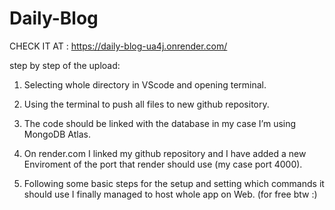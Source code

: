 # Daily-Blog
CHECK IT AT : https://daily-blog-ua4j.onrender.com/

step by step of the upload:

1. Selecting whole directory in VScode and opening terminal.

2. Using the terminal to push all files to new github repository.

3. The code should be linked with the database in my case I’m using MongoDB Atlas.

4. On render.com I linked my github repository and I have added a new Enviroment of the port that render should use (my case port 4000).

5. Following some basic steps for the setup and setting which commands it should use I finally managed to host whole app on Web. (for free btw :)
